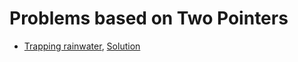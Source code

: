 # Problems based on Two Pointers

* [Trapping rainwater](https://leetcode.com/problems/trapping-rain-water/), [Solution](https://www.geeksforgeeks.org/trapping-rain-water/)